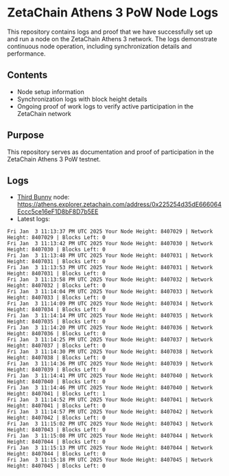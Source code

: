# ZetaChain Athens 3 PoW Node Logs
This repository contains logs and proof that we have successfully set up and run a node on the ZetaChain Athens 3 network. The logs demonstrate continuous node operation, including synchronization details and performance.

## Contents
- Node setup information
- Synchronization logs with block height details
- Ongoing proof of work logs to verify active participation in the ZetaChain network

## Purpose
This repository serves as documentation and proof of participation in the ZetaChain Athens 3 PoW testnet.

## Logs

- [Third Bunny](https://thirdbunny.xyz/) node: https://athens.explorer.zetachain.com/address/0x225254d35dE666064Eccc5ce16eF1D8bF8D7b5EE
- Latest logs:
```
Fri Jan  3 11:13:37 PM UTC 2025 Your Node Height: 8407029 | Network Height: 8407029 | Blocks Left: 0
Fri Jan  3 11:13:42 PM UTC 2025 Your Node Height: 8407030 | Network Height: 8407030 | Blocks Left: 0
Fri Jan  3 11:13:48 PM UTC 2025 Your Node Height: 8407031 | Network Height: 8407031 | Blocks Left: 0
Fri Jan  3 11:13:53 PM UTC 2025 Your Node Height: 8407031 | Network Height: 8407031 | Blocks Left: 0
Fri Jan  3 11:13:58 PM UTC 2025 Your Node Height: 8407032 | Network Height: 8407032 | Blocks Left: 0
Fri Jan  3 11:14:04 PM UTC 2025 Your Node Height: 8407033 | Network Height: 8407033 | Blocks Left: 0
Fri Jan  3 11:14:09 PM UTC 2025 Your Node Height: 8407034 | Network Height: 8407034 | Blocks Left: 0
Fri Jan  3 11:14:14 PM UTC 2025 Your Node Height: 8407035 | Network Height: 8407035 | Blocks Left: 0
Fri Jan  3 11:14:20 PM UTC 2025 Your Node Height: 8407036 | Network Height: 8407036 | Blocks Left: 0
Fri Jan  3 11:14:25 PM UTC 2025 Your Node Height: 8407037 | Network Height: 8407037 | Blocks Left: 0
Fri Jan  3 11:14:30 PM UTC 2025 Your Node Height: 8407038 | Network Height: 8407038 | Blocks Left: 0
Fri Jan  3 11:14:36 PM UTC 2025 Your Node Height: 8407039 | Network Height: 8407039 | Blocks Left: 0
Fri Jan  3 11:14:41 PM UTC 2025 Your Node Height: 8407040 | Network Height: 8407040 | Blocks Left: 0
Fri Jan  3 11:14:46 PM UTC 2025 Your Node Height: 8407040 | Network Height: 8407041 | Blocks Left: 1
Fri Jan  3 11:14:52 PM UTC 2025 Your Node Height: 8407041 | Network Height: 8407041 | Blocks Left: 0
Fri Jan  3 11:14:57 PM UTC 2025 Your Node Height: 8407042 | Network Height: 8407042 | Blocks Left: 0
Fri Jan  3 11:15:02 PM UTC 2025 Your Node Height: 8407043 | Network Height: 8407043 | Blocks Left: 0
Fri Jan  3 11:15:08 PM UTC 2025 Your Node Height: 8407044 | Network Height: 8407044 | Blocks Left: 0
Fri Jan  3 11:15:13 PM UTC 2025 Your Node Height: 8407044 | Network Height: 8407044 | Blocks Left: 0
Fri Jan  3 11:15:18 PM UTC 2025 Your Node Height: 8407045 | Network Height: 8407045 | Blocks Left: 0
```
